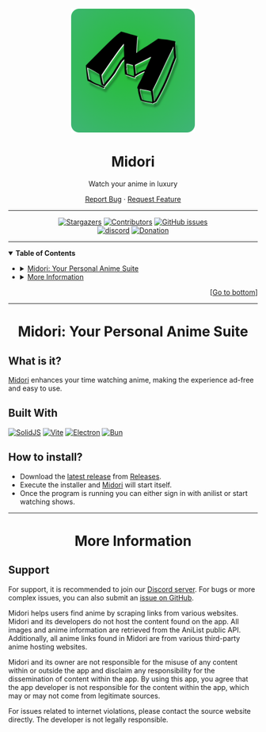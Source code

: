 <a name="readme-top"></a>

<!-- PROJECT SHIELDS -->
<!--
*** I'm using markdown "reference style" links for readability.
*** Reference links are enclosed in brackets [ ] instead of parentheses ( ).
*** See the bottom of this document for the declaration of the reference variables
*** for contributors-url, forks-url, etc. This is an optional, concise syntax you may use.
*** https://www.markdownguide.org/basic-syntax/#reference-style-links
-->

<!--
----------------------------------------
    Midori
----------------------------------------
-->
<div align="center">
  <a href="https://github.com/Goofy9506/Midori">
    <img src="resources/icon.png" alt="Logo" width="250" height="250">
  </a>
  <h1><b>Midori</b></h1>
  <p>
    Watch your anime in luxury
  </p>
  <p>
    <a
      href="https://github.com/Goofy9506/Midori/issues/new?assignees=Goofy9506&labels=bug&template=-bug--bug-report.md&title=%5BBUG%5D+%3A+">Report
      Bug</a>
    ·
    <a
      href="https://github.com/Goofy9506/Midori/issues/new?assignees=Goofy9506&labels=enhancement&template=-feat---feature-request.md&title=%5BFEAT.%5D+%3A+">Request
      Feature</a>
  </p>
  <hr>
</div>

<!--
----------------------------------------
    Badges
----------------------------------------
-->
<div align="center">
  <a href="https://github.com/Goofy9506/Midori/stargazers"><img
      src="https://img.shields.io/github/stars/Goofy9506/Midori?style=for-the-badge" alt="Stargazers" /></a>
  <a href="https://github.com/Goofy9506/Midori/graphs/contributors"><img
      src="https://img.shields.io/github/contributors/Goofy9506/Midori?style=for-the-badge" alt="Contributors" /></a>
  <a href="https://github.com/Goofy9506/Midori/issues"><img alt="GitHub issues"
      src="https://img.shields.io/github/issues/Goofy9506/Midori?style=for-the-badge"></a>
  <br>
  <a href="https://discord.gg/HzMHUMCCSf"><img
      src="https://img.shields.io/badge/-DISCORD-5865f2?style=for-the-badge&logo=discord&logoColor=ffffff"
      alt="discord" /></a>
  <a href="https://www.patreon.com/bsmanager"><img
      src="https://img.shields.io/badge/-🤍%20Support%20BSM-EC4546?style=for-the-badge" alt="Donation" /></a>
</div>

<!--
----------------------------------------
    Table of Contents
----------------------------------------
-->
<div>
  <hr>
  <details open>
    <summary><b>Table of Contents</b></summary>
    <ul>
      <li>
        <details>
          <summary><a href="#bsmanager-your-beat-saber-assistant">Midori: Your Personal Anime Suite</a></summary>
          <ul>
            <li><a href="#what-is-it">What is it?</a></li>
            <li><a href="#built-with">Built with</a></li>
            <li><a href="#how-to-install">How to install</a></li>
          </ul>
        </details>
      </li>
      <li>
        <details>
          <summary><a href="#more-information">More Information</a></summary>
          <ul>
            <li><a href="#support">Support</a></li>
          </ul>
        </details>
      </li>
    </ul>
  </details>
  <div align="right">
    [<a href="#readme-bot">Go to bottom</a>]
  </div>
</div>


<!--
----------------------------------------
    Midori: Your Personal Anime Suite
----------------------------------------
-->
<div align="center">
  <hr>
  <h1><b>Midori: Your Personal Anime Suite</b></h1>
</div>


<!--
    WHAT IS IT?
----------------------------------------
-->
<div>
  <h2>What is it?</h2>
  <p><a href="https://github.com/Goofy9506/Midori">Midori</a> enhances your time watching anime, making the experience ad-free and easy to use.</p>
</div>


<!--
    BUILT WITH
----------------------------------------
-->

<div>
  <h2><b>Built With</b></h2>
  <a href="https://www.solidjs.com/"><img
      src="https://img.shields.io/badge/-SolidJS-blue?style=for-the-badge&logo=solid"
      alt="SolidJS"></a>
  <a href="https://vitejs.dev/"><img
      src="https://img.shields.io/badge/-Vite-yellow?style=for-the-badge&logo=vite"
      alt="Vite"></a>
  <a href="https://www.electronjs.org/"><img
      src="https://img.shields.io/badge/-Electron-black?style=for-the-badge&logo=electron" alt="Electron"></a>
  <a href="https://bun.sh/"><img
      src="https://img.shields.io/badge/-Bun-black?style=for-the-badge&logo=bun"
      alt="Bun"></a>
</div>


<!--------------------------------------
    HOW TO INSTALL
----------------------------------------
-->
<div>
  <h2><b>How to install?</b></h2>
  <ul>
    <li>Download the <a href="https://github.com/Goofy9506/Midori/releases/latest">latest release</a> from <a
        href="https://github.com/Goofy9506/Midori/releases">Releases</a>.</li>
    <li>Execute the installer and <a href="https://github.com/Goofy9506/Midori">Midori</a> will start itself.</li>
    <li>Once the program is running you can either sign in with anilist or start watching shows. </li>
  </ul>
</div>

<!--
----------------------------------------
    MORE INFORMATION
----------------------------------------
-->
<div align="center">
  <hr>
  <h1><b>More Information</b></h1>
</div>

<!--
    SUPPORT
----------------------------------------
-->
<div>
  <h2>Support</h2>
  <p>For support, it is recommended to join our <a href="https://discord.gg/HzMHUMCCSf">Discord
      server</a>. For bugs or more complex issues, you can also submit an <a href="https://github.com/Goofy9506/Midori/issues">issue on
      GitHub</a>.</p>
</div>

<div>
Midori helps users find anime by scraping links from various websites. Midori and its developers do not host the content found on the app. All images and anime information are retrieved from the AniList public API. Additionally, all anime links found in Midori are from various third-party anime hosting websites.

Midori and its owner are not responsible for the misuse of any content within or outside the app and disclaim any responsibility for the dissemination of content within the app. By using this app, you agree that the app developer is not responsible for the content within the app, which may or may not come from legitimate sources.

For issues related to internet violations, please contact the source website directly. The developer is not legally responsible.
</div>
